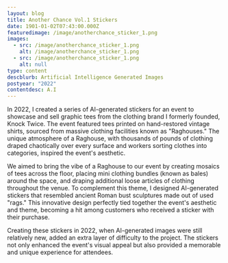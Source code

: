 ```yaml
---
layout: blog
title: Another Chance Vol.1 Stickers
date: 1901-01-02T07:43:00.000Z
featuredimage: /image/anotherchance_sticker_1.png
images:
  - src: /image/anotherchance_sticker_1.png
    alt: /image/anotherchance_sticker_1.png
  - src: /image/anotherchance_sticker_1.png
    alt: null
type: content
descblurb: Artificial Intelligence Generated Images
postyear: "2022"
contentdesc: A.I
---
```

In 2022, I created a series of AI-generated stickers for an event to showcase and sell graphic tees from the clothing brand I formerly founded, Knock Twice. The event featured tees printed on hand-restored vintage shirts, sourced from massive clothing facilities known as "Raghouses." The unique atmosphere of a Raghouse, with thousands of pounds of clothing draped chaotically over every surface and workers sorting clothes into categories, inspired the event's aesthetic.

We aimed to bring the vibe of a Raghouse to our event by creating mosaics of tees across the floor, placing mini clothing bundles (known as bales) around the space, and draping additional loose articles of clothing throughout the venue. To complement this theme, I designed AI-generated stickers that resembled ancient Roman bust sculptures made out of used "rags." This innovative design perfectly tied together the event's aesthetic and theme, becoming a hit among customers who received a sticker with their purchase.

Creating these stickers in 2022, when AI-generated images were still relatively new, added an extra layer of difficulty to the project. The stickers not only enhanced the event's visual appeal but also provided a memorable and unique experience for attendees.
